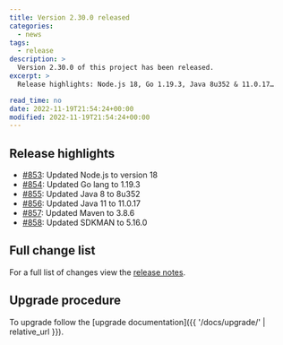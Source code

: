 ```yaml
---
title: Version 2.30.0 released
categories:
  - news
tags:
  - release
description: >
  Version 2.30.0 of this project has been released.
excerpt: >
  Release highlights: Node.js 18, Go 1.19.3, Java 8u352 & 11.0.17…

read_time: no
date: 2022-11-19T21:54:24+00:00
modified: 2022-11-19T21:54:24+00:00
---
```


## Release highlights

* [#853](https://github.com/gantsign/development-environment/pull/853):
  Updated Node.js to version 18
* [#854](https://github.com/gantsign/development-environment/pull/854):
  Updated Go lang to 1.19.3
* [#855](https://github.com/gantsign/development-environment/pull/855):
  Updated Java 8 to 8u352
* [#856](https://github.com/gantsign/development-environment/pull/856):
  Updated Java 11 to 11.0.17
* [#857](https://github.com/gantsign/development-environment/pull/857):
  Updated Maven to 3.8.6
* [#858](https://github.com/gantsign/development-environment/pull/858):
  Updated SDKMAN to 5.16.0

## Full change list

For a full list of changes view the
[release notes](https://github.com/gantsign/development-environment/releases/tag/2.30.0).

## Upgrade procedure

To upgrade follow the
[upgrade documentation]({{ '/docs/upgrade/' | relative_url }}).
